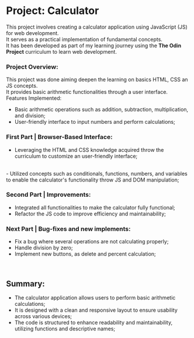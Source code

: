 # Project: Calculator

This project involves creating a calculator application using JavaScript (JS) for web development. 
<br>
It serves as a practical implementation of fundamental concepts. 
<br>
It has been developed as part of my learning journey using the **The Odin Project** curriculum to learn web development.

### Project Overview:

This project was done aiming deepen the learning on basics HTML, CSS an JS concepts.<br>
It provides basic arithmetic functionalities through a user interface.
<br>
Features Implemented:
<br>
- Basic arithmetic operations such as addition, subtraction, multiplication, and division;<br>
- User-friendly interface to input numbers and perform calculations;<br>

### First Part | Browser-Based Interface:

- Leveraging the HTML and CSS knowledge acquired throw the curriculum to customize an user-friendly interface;
<br>
- Utilized concepts such as conditionals, functions, numbers, and variables to enable the calculator's functionality throw JS and DOM manipulation;
<br>

### Second Part | Improvements:

- Integrated all functionalities to make the calculator fully functional;<br>
- Refactor the JS code to improve efficiency and maintainability;<br>

### Next Part | Bug-fixes and new implements:

- Fix a bug where several operations are not calculating properly;<br>
- Handle division by zero;<br>
- Implement new buttons, as delete and percent calculation;
<br>

## Summary:

- The calculator application allows users to perform basic arithmetic calculations;<br>
- It is designed with a clean and responsive layout to ensure usability across various devices;<br>
- The code is structured to enhance readability and maintainability, utilizing functions and descriptive names;<br>